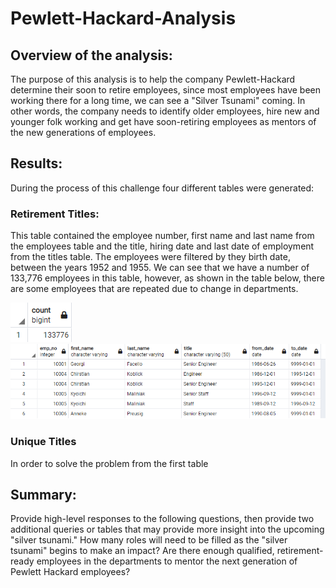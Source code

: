 # Pewlett-Hackard-Analysis
## Overview of the analysis: 
The purpose of this analysis is to help the company Pewlett-Hackard determine their soon to retire employees, since most employees have been working there for a long time, we can see a "Silver Tsunami" coming. In other words, the company needs to identify older employees, hire new and younger folk working and get have soon-retiring employees as mentors of the new generations of employees.
## Results: 
During the process of this challenge four different tables were generated:
### Retirement Titles:
This table contained the employee number, first name and last name from the employees table and the title, hiring date and last date of employment from the titles table. The employees were filtered by they birth date, between the years 1952 and 1955. We can see that we have a number of 133,776 employees in this table, however, as shown in the table below, there are some employees that are repeated due to change in departments.

<img src="./Resources/Count_retirement _titles.PNG" alt="retirement titles quantity"/>

<img src="./Resources/retirement_titles.PNG" alt="retirement titles"/>

### Unique Titles
In order to solve the problem from the first table
## Summary:
Provide high-level responses to the following questions, then provide two additional queries or tables that may provide more insight into the upcoming "silver tsunami."
How many roles will need to be filled as the "silver tsunami" begins to make an impact?
Are there enough qualified, retirement-ready employees in the departments to mentor the next generation of Pewlett Hackard employees?
